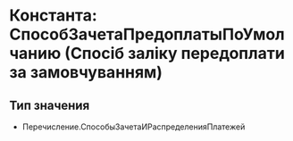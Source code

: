 ﻿# Константа: СпособЗачетаПредоплатыПоУмолчанию (Спосіб заліку передоплати за замовчуванням)

## Тип значения

- Перечисление.СпособыЗачетаИРаспределенияПлатежей

